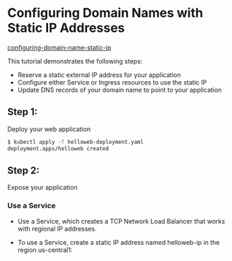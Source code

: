 # Configuring Domain Names with Static IP Addresses

[configuring-domain-name-static-ip](https://cloud.google.com/kubernetes-engine/docs/tutorials/configuring-domain-name-static-ip)

This tutorial demonstrates the following steps:

- Reserve a static external IP address for your application
- Configure either Service or Ingress resources to use the static IP
- Update DNS records of your domain name to point to your application


## Step 1: 

Deploy your web application

```bash
$ kubectl apply -f helloweb-deployment.yaml
deployment.apps/helloweb created
```

## Step 2: 

Expose your application

### Use a Service
- Use a Service, which creates a TCP Network Load Balancer that works with regional IP addresses.

- To use a Service, create a static IP address named helloweb-ip in the region us-central1:
  
